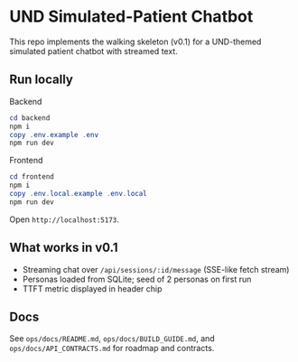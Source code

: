# UND Simulated-Patient Chatbot

This repo implements the walking skeleton (v0.1) for a UND-themed simulated patient chatbot with streamed text.

## Run locally

Backend

```powershell
cd backend
npm i
copy .env.example .env
npm run dev
```

Frontend

```powershell
cd frontend
npm i
copy .env.local.example .env.local
npm run dev
```

Open `http://localhost:5173`.

## What works in v0.1

- Streaming chat over `/api/sessions/:id/message` (SSE-like fetch stream)
- Personas loaded from SQLite; seed of 2 personas on first run
- TTFT metric displayed in header chip

## Docs

See `ops/docs/README.md`, `ops/docs/BUILD_GUIDE.md`, and `ops/docs/API_CONTRACTS.md` for roadmap and contracts.
